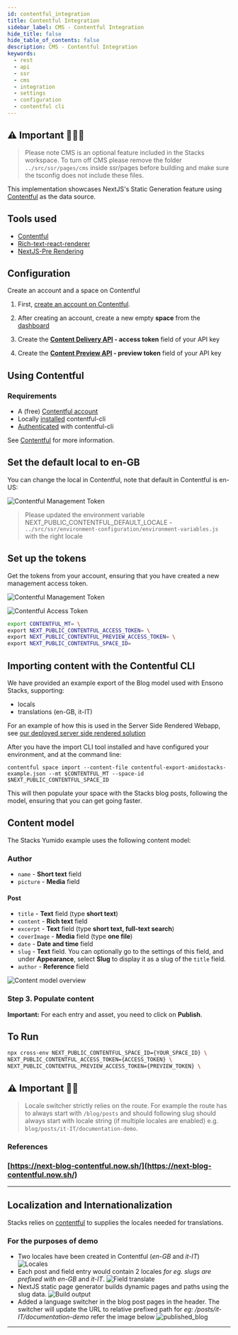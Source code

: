 ```yaml
---
id: contentful_integration
title: Contentful Integration
sidebar_label: CMS - Contentful Integration
hide_title: false
hide_table_of_contents: false
description: CMS - Contentful Integration
keywords:
  - rest 
  - api
  - ssr
  - cms
  - integration
  - settings
  - configuration
  - contentful cli
---
```


## ⚠️ Important 👷‍♀️🚧

> Please note CMS is an optional feature included in the Stacks workspace. To
> turn off CMS please remove the folder ```../src/ssr/pages/cms``` inside
> ssr/pages before building and make sure the tsconfig does not include these
> files.

This implementation showcases NextJS's Static Generation feature using
[Contentful](https://www.contentful.com/) as the data source.

## Tools used

- [Contentful](https://www.contentful.com/)
- [Rich-text-react-renderer](https://www.npmjs.com/package/@contentful/rich-text-react-renderer)
- [NextJS-Pre Rendering](https://nextjs.org/docs/basic-features/pages#pre-rendering)

## Configuration

Create an account and a space on Contentful

1. First,
   [create an account on Contentful](https://www.contentful.com/sign-up/).

2. After creating an account, create a new empty **space** from the
   [dashboard](https://app.contentful.com/)

3. Create the
   **[Content Delivery API](https://www.contentful.com/developers/docs/references/content-delivery-api/) -
   access token** field of your API key

4. Create the
   **[Content Preview API](https://www.contentful.com/developers/docs/references/content-preview-api/) -
   preview token** field of your API key

## Using Contentful

### Requirements

- A (free) [Contentful account](https://www.contentful.com/sign-up/)
- Locally
  [installed](https://www.contentful.com/developers/docs/tutorials/cli/installation/)
  contentful-cli
- [Authenticated](https://www.contentful.com/developers/docs/tutorials/cli/authentication/)
  with contentful-cli

See [Contentful](https://www.contentful.com/) for more information.

## Set the default local to en-GB

You can change the local in Contentful, note that default in Contentful is
en-US:

![Contentful Management Token](https://amidostacksassets.blob.core.windows.net/docs/assets/contentful_locales.png)

> Please updated the environment variable
> NEXT_PUBLIC_CONTENTFUL_DEFAULT_LOCALE - ```../src/ssr/environment-configuration/environment-variables.js```
> with the right locale

## Set up the tokens

Get the tokens from your account, ensuring that you have created a new
management access token.

![Contentful Management Token](https://amidostacksassets.blob.core.windows.net/docs/assets/contentful_mt.png)

![Contentful Access Token](https://amidostacksassets.blob.core.windows.net/docs/assets/contentful_access_keys.png)

```bash
export CONTENTFUL_MT= \
export NEXT_PUBLIC_CONTENTFUL_ACCESS_TOKEN= \
export NEXT_PUBLIC_CONTENTFUL_PREVIEW_ACCESS_TOKEN= \
export NEXT_PUBLIC_CONTENTFUL_SPACE_ID=
```

## Importing content with the Contentful CLI

We have provided an example export of the Blog model used with Ensono Stacks,
supporting:

- locals
- translations (en-GB, it-IT)

For an example of how this is used in the Server Side Rendered Webapp, see
[our deployed server side rendered solution](https://app.nonprod.amidostacks.com/web/stacks/blog)

After you have the import CLI tool installed and have configured your
environment, and at the command line:

`contentful space import --content-file contentful-export-amidostacks-example.json --mt $CONTENTFUL_MT --space-id $NEXT_PUBLIC_CONTENTFUL_SPACE_ID`

This will then populate your space with the Stacks blog posts, following the
model, ensuring that you can get going faster.

## Content model

The Stacks Yumido example uses the following content model:

### **Author**

- `name` - **Short text** field
- `picture` - **Media** field

#### **Post**

- `title` - **Text** field (type **short text**)
- `content` - **Rich text** field
- `excerpt` - **Text** field (type **short text, full-text search**)
- `coverImage` - **Media** field (type **one file**)
- `date` - **Date and time** field
- `slug` - **Text** field. You can optionally go to the settings of this field,
  and under **Appearance**, select **Slug** to display it as a slug of the
  `title` field.
- `author` - **Reference** field

![Content model overview](https://amidostacksassets.blob.core.windows.net/docs/assets/content-model-overview.jpg)

### Step 3. Populate content

**Important:** For each entry and asset, you need to click on **Publish**.

## To Run

```bash
npx cross-env NEXT_PUBLIC_CONTENTFUL_SPACE_ID={YOUR_SPACE_ID} \
NEXT_PUBLIC_CONTENTFUL_ACCESS_TOKEN={ACCESS_TOKEN} \
NEXT_PUBLIC_CONTENTFUL_PREVIEW_ACCESS_TOKEN={PREVIEW_TOKEN} \
```

## ⚠️ Important 👷‍♀️

> Locale switcher strictly relies on the route. For example the route has to
> always start with `/blog/posts` and should following slug should always start
> with locale string (if multiple locales are enabled) e.g.
> `blog/posts/it-IT/documentation-demo`.

### References

### [https://next-blog-contentful.now.sh/](https://next-blog-contentful.now.sh/)

---

## Localization and Internationalization

Stacks relies on
[contentful](https://www.contentful.com/developers/docs/tutorials/general/setting-locales/)
to supplies the locales needed for translations.

### For the purposes of demo

- Two locales have been created in Contentful (_en-GB_ and _it-IT_)
  ![Locales](https://amidostacksassets.blob.core.windows.net/docs/assets/locales_contentful.jpg)
- Each post and field entry would contain 2 locales _for eg. slugs are prefixed
  with_ _en-GB_ and _it-IT_.
  ![Field translate](https://amidostacksassets.blob.core.windows.net/docs/assets/i18n_fields.jpg)
- NextJS static page generator builds dynamic pages and paths using the slug
  data.
  ![Build output](https://amidostacksassets.blob.core.windows.net/docs/assets/build_output.jpg)
- Added a language switcher in the blog post pages in the header. The switcher
  will update the URL to relative prefixed path for _eg:
  /posts/it-IT/documentation-demo_ refer the image below
  ![published_blog](https://amidostacksassets.blob.core.windows.net/docs/assets/published_blog.jpg)

---
